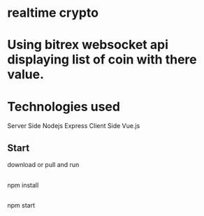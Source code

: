# realtime crypto
# Using bitrex websocket api displaying list of coin with there value.
# Technologies used
Server Side Nodejs Express
Client Side Vue.js

## Start
download or pull and run 
## 
npm install
## 
npm start 
## 






